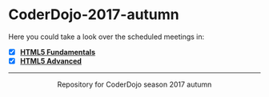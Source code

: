 # CoderDojo-2017-autumn

Here you could take a look over the scheduled meetings in:
- [x] [**HTML5 Fundamentals**](https://github.com/CoderDojoBulgaria/CoderDojo-2017-autumn/tree/master/HTML5-Fundamentals)
- [x] [**HTML5 Advanced**](https://github.com/CoderDojoBulgaria/CoderDojo-2017-autumn/tree/master/HTML5-Advanced)
---
<p align="center">Repository for CoderDojo season 2017 autumn</p>
